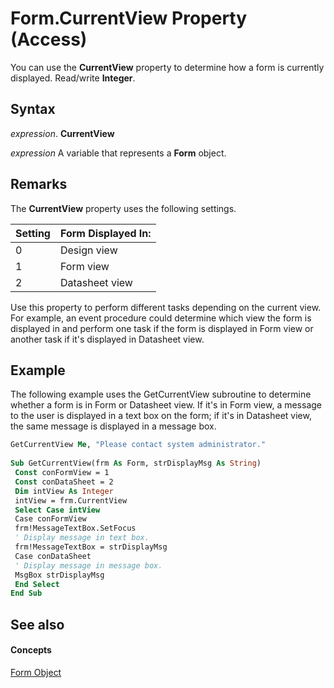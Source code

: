 
# Form.CurrentView Property (Access)

You can use the  **CurrentView** property to determine how a form is currently displayed. Read/write **Integer**.


## Syntax

 _expression_. **CurrentView**

 _expression_ A variable that represents a **Form** object.


## Remarks

The  **CurrentView** property uses the following settings.



|**Setting**|**Form Displayed In:**|
|:-----|:-----|
|0|Design view|
|1|Form view|
|2|Datasheet view|
Use this property to perform different tasks depending on the current view. For example, an event procedure could determine which view the form is displayed in and perform one task if the form is displayed in Form view or another task if it's displayed in Datasheet view.


## Example

The following example uses the GetCurrentView subroutine to determine whether a form is in Form or Datasheet view. If it's in Form view, a message to the user is displayed in a text box on the form; if it's in Datasheet view, the same message is displayed in a message box.


```vb
GetCurrentView Me, "Please contact system administrator." 
 
Sub GetCurrentView(frm As Form, strDisplayMsg As String) 
 Const conFormView = 1 
 Const conDataSheet = 2 
 Dim intView As Integer 
 intView = frm.CurrentView 
 Select Case intView 
 Case conFormView 
 frm!MessageTextBox.SetFocus 
 ' Display message in text box. 
 frm!MessageTextBox = strDisplayMsg 
 Case conDataSheet 
 ' Display message in message box. 
 MsgBox strDisplayMsg 
 End Select 
End Sub
```


## See also


#### Concepts


[Form Object](72ef9219-142b-b690-b696-3eba9a5d4522.md)
